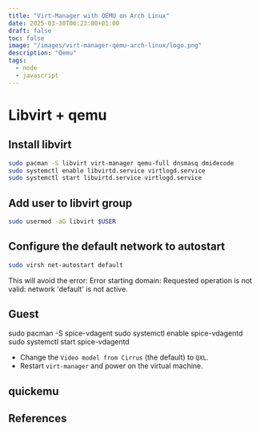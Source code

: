 ```yaml
---
title: "Virt-Manager with QEMU on Arch Linux"
date: 2025-03-30T06:23:00+01:00
draft: false
toc: false
image: "/images/virt-manager-qemu-arch-linux/logo.png"
description: "Qemu"
tags:
  - node
  - javascript
---
```


# Libvirt + qemu

## Install libvirt

```bash
sudo pacman -S libvirt virt-manager qemu-full dnsmasq dmidecode
sudo systemctl enable libvirtd.service virtlogd.service
sudo systemctl start libvirtd.service virtlogd.service
```

## Add user to libvirt group

```bash
sudo usermod -aG libvirt $USER
```

## Configure the default network to autostart

```bash
sudo virsh net-autostart default
```

This will avoid the error:
Error starting domain: Requested operation is not valid: network 'default' is not active.

## Guest

sudo pacman -S spice-vdagent
sudo systemctl enable spice-vdagentd
sudo systemctl start spice-vdagentd

- Change the `Video model from Cirrus` (the default) to `QXL`.
- Restart `virt-manager` and power on the virtual machine.

## quickemu


## References

